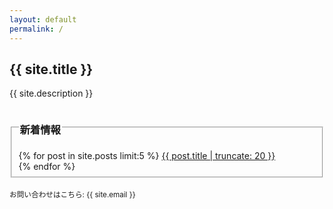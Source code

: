 ```yaml
---
layout: default
permalink: /
---
```

## {{ site.title }}
{{ site.description }}
<fieldset>
<legend>
<h3>新着情報</h3>
</legend>
{% for post in site.posts limit:5 %}
<a href="{{ post.url }}">{{ post.title | truncate: 20 }}</a>
<br />
{% endfor %}
</fieldset>
<br />
<small>
お問い合わせはこちら: {{ site.email }}
</small>
<br />
<div id="cal-heatmap"></div>
<script>
var currentTime = new Date();
var year = currentTime.getFullYear()
var cal = new CalHeatMap();
cal.init({
    itemSelector: "#cal-heatmap",
    domain: "month",
    data: "/assets/cal.json",
    start: new Date(year, 0),
    cellSize: 9,
    range: 13,
    previousSelector: "#cal-heatmap-PreviousDomain-selector",
    nextSelector: "#cal-heatmap-NextDomain-selector",
    legend: [2, 4, 6, 8],
});
</script>
